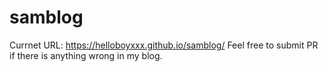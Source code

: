 # samblog
Currnet URL: https://helloboyxxx.github.io/samblog/
Feel free to submit PR if there is anything wrong in my blog.
